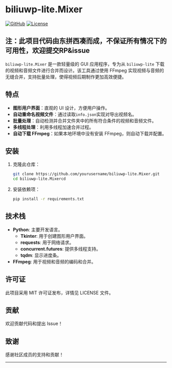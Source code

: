 # biliuwp-lite.Mixer

[![GitHub](https://img.shields.io/badge/GitHub-biliuwp--lite.Mixer-blue.svg)](https://github.com/yourusername/biliuwp-lite.Mixer)
[![License](https://img.shields.io/badge/License-MIT-yellow.svg)](https://opensource.org/licenses/MIT)

## 注：此项目代码由东拼西凑而成，不保证所有情况下的可用性，欢迎提交RP&issue

`biliuwp-lite.Mixer` 是一款轻量级的 GUI 应用程序，专为从 `biliuwp-lite` 下载的视频和音频文件进行合并而设计。该工具通过使用 FFmpeg 实现视频与音频的无缝合并，支持批量处理，使得视频后期制作更加高效便捷。

## 特点

- **图形用户界面**：直观的 UI 设计，方便用户操作。
- **自动重命名视频文件**：通过读取`info.json`实现对导出视频名。
- **批量处理**：自动检测并合并文件夹中的所有符合条件的视频和音频文件。
- **多线程处理**：利用多线程加速合并过程。
- **自动下载 FFmpeg**：如果本地环境中没有安装 FFmpeg，则自动下载并配置。

## 安装

1. 克隆此仓库：
   ```bash
   git clone https://github.com/yourusername/biliuwp-lite.Mixer.git
   cd biliuwp-lite.Mixercd
   ```
2. 安装依赖项：
   ```bash
   pip install -r requirements.txt
   ```

## 技术栈

- **Python**: 主要开发语言。
  - **Tkinter**: 用于创建图形用户界面。
  - **requests**: 用于网络请求。
  - **concurrent.futures**: 提供多线程支持。
  - **tqdm**: 显示进度条。
- **FFmpeg**: 用于视频和音频的编码和合并。

## 许可证

此项目采用 MIT 许可证发布，详情见 LICENSE 文件。

## 贡献

欢迎贡献代码和提出 Issue！

## 致谢

感谢社区成员的支持和贡献！

---
